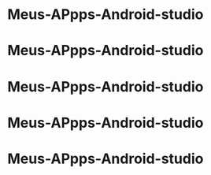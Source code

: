 # Meus-APpps-Android-studio
# Meus-APpps-Android-studio
# Meus-APpps-Android-studio
# Meus-APpps-Android-studio
# Meus-APpps-Android-studio
